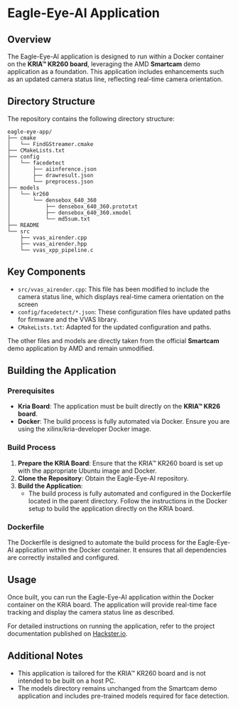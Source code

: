 # Eagle-Eye-AI Application

## Overview

The Eagle-Eye-AI application is designed to run within a Docker container on the **KRIA™ KR260 board**, leveraging the AMD **Smartcam** demo application as a foundation. This application includes enhancements such as an updated camera status line, reflecting real-time camera orientation.

## Directory Structure

The repository contains the following directory structure:
```
eagle-eye-app/
├── cmake
│   └── FindGStreamer.cmake
├── CMakeLists.txt
├── config
│   └── facedetect
│       ├── aiinference.json
│       ├── drawresult.json
│       └── preprocess.json
├── models
│   └── kr260
│       └── densebox_640_360
│           ├── densebox_640_360.prototxt
│           ├── densebox_640_360.xmodel
│           └── md5sum.txt
├── README
└── src
    ├── vvas_airender.cpp
    ├── vvas_airender.hpp
    └── vvas_xpp_pipeline.c
```

## Key Components

-	`src/vvas_airender.cpp`: This file has been modified to include the camera status line, which displays real-time camera orientation on the screen
-	`config/facedetect/*.json`: These configuration files have updated paths for firmware and the VVAS library.
- `CMakeLists.txt`: Adapted for the updated configuration and paths.

The other files and models are directly taken from the official **Smartcam** demo application by AMD and remain unmodified.

## Building the Application

### Prerequisites

-	**Kria Board**: The application must be built directly on the **KRIA™ KR26 board**.
- **Docker**: The build process is fully automated via Docker. Ensure you are using the xilinx/kria-developer Docker image.

### Build Process

1. **Prepare the KRIA Board**: Ensure that the KRIA™ KR260 board is set up with the appropriate Ubuntu image and Docker.
2. **Clone the Repository**: Obtain the Eagle-Eye-AI repository.
3. **Build the Application**:
   - The build process is fully automated and configured in the Dockerfile located in the parent directory. Follow the instructions in the Docker setup to build the application directly on the KRIA board.

### Dockerfile

The Dockerfile is designed to automate the build process for the Eagle-Eye-AI application within the Docker container. It ensures that all dependencies are correctly installed and configured.

## Usage

Once built, you can run the Eagle-Eye-AI application within the Docker container on the KRIA board. The application will provide real-time face tracking and display the camera status line as described.

For detailed instructions on running the application, refer to the project documentation published on [Hackster.io](https://www.hackster.io/matjaz4).

## Additional Notes

- This application is tailored for the KRIA™ KR260 board and is not intended to be built on a host PC.
- The models directory remains unchanged from the Smartcam demo application and includes pre-trained models required for face detection.

